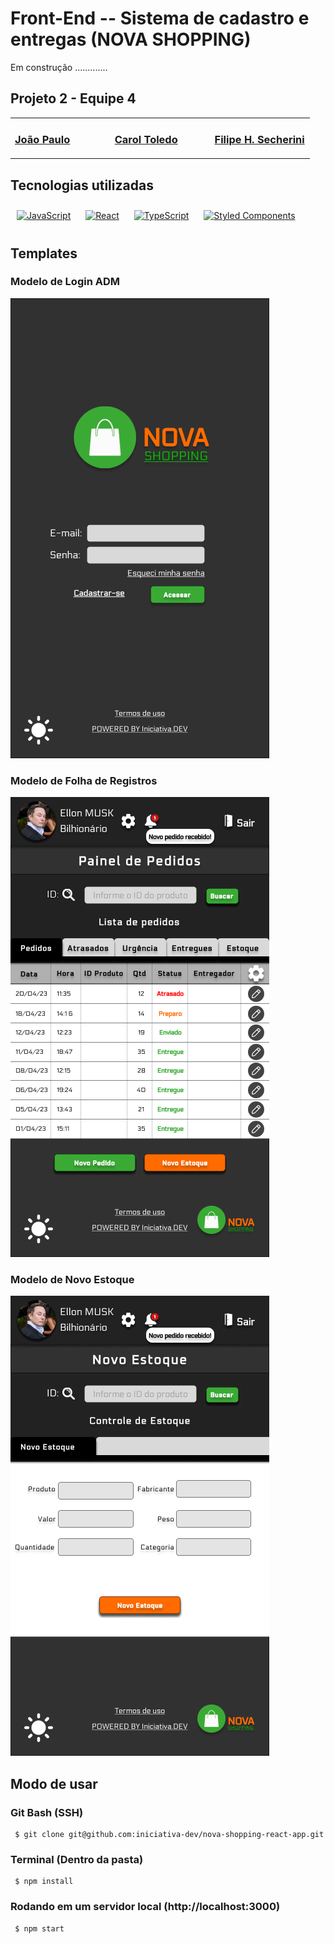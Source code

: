 # Front-End -- Sistema de cadastro e entregas (NOVA SHOPPING)

Em construção .............

## Projeto 2 - Equipe 4

<table><tr><td valign="top" width="33%">

###  [João Paulo](https://github.com/JoaoPauloPereirax)


<div align="center">  
 
</div>

</td><td valign="top" width="33%">


### [Carol Toledo](https://github.com/Carol-Sust) 
<div align="center">  
 
</div>

</td><td valign="top" width="33%">

### [Filipe H. Secherini](https://github.com/Sechebr)

<div align="center">  
 
</div>

</td></tr></table>  


## Tecnologias utilizadas
<div align="left">
<a href="https://www.javascript.com/" target="_blank"><img style="margin: 10px" src="https://profilinator.rishav.dev/skills-assets/javascript-original.svg" alt="JavaScript" height="50" /></a>  
<a href="https://reactjs.org/" target="_blank"><img style="margin: 10px" src="https://profilinator.rishav.dev/skills-assets/react-original-wordmark.svg" alt="React" height="50" /></a>    
<a href="https://www.typescriptlang.org/" target="_blank"><img style="margin: 10px" src="https://profilinator.rishav.dev/skills-assets/typescript-original.svg" alt="TypeScript" height="50" /></a> 
<a href="https://styled-components.com/" target="_blank"><img style="margin: 10px" src="https://profilinator.rishav.dev/skills-assets/styled-components.png" alt="Styled Components" height="50" /></a>  
</div>

## Templates

### Modelo de Login ADM
![LoginAdm](./src/assets/templates/Dark-LoginAdm.png)
### Modelo de Folha de Registros
![LoginFolhaDeRegistros](./src/assets/templates/Dark-LoginFolhaDeRegistros.png)
### Modelo de Novo Estoque
![LoginFolhaDeRegistros](./src/assets/templates/Dark-LoginNovoEstoque.png)


## Modo de usar

### Git Bash (SSH)

     $ git clone git@github.com:iniciativa-dev/nova-shopping-react-app.git

### Terminal (Dentro da pasta)

     $ npm install

### Rodando em um servidor local (http://localhost:3000)

     $ npm start

